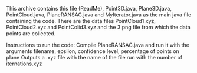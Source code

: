 This archive contains this file (ReadMe), Point3D.java, Plane3D.java,
PointCloud.java, PlaneRANSAC.java and MyIterator.java as the main
java file containing the code. There are the data files
PointCloud1.xyz, PointCloud2.xyz and PointColid3.xyz and the 3 png
file from which the data points are collected.

Instructions to run the code:
Compile PlaneRANSAC.java and run it with the arguments filename,
epsilon, confidence level, percentage of points on plane
Outputs a .xyz file with the name of the file run with the number of
iternations.xyz



